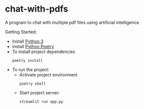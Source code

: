# chat-with-pdfs
A program to chat with multiple pdf files using artificial intelligence

Getting Started:
- Install [Python 3](https://www.python.org/downloads/)
- Install [Python Poetry](https://python-poetry.org/docs)
- To install project dependencies
    ```shell
    poetry install
    ```
- To run the project:
    - Activate project environment
        ```shell
        poetry shell
        ```
    - Start project server:
        ```shell
        streamlit run app.py
        ```
